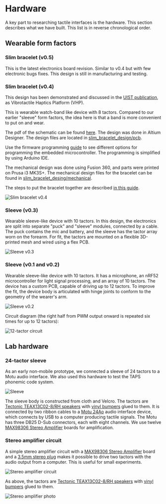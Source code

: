 # Hardware

A key part to researching tactile interfaces is the hardware. This section
describes what we have built. This list is in reverse chronological order.



## Wearable form factors

### Slim bracelet (v0.5)

This is the latest electronics board revision. Similar to v0.4 but with few
electronic bugs fixes. This design is still in manufacturing and testing.

### Slim bracelet (v0.4)

This design has been demonstrated and discussed in the
[UIST publication](https://dl.acm.org/doi/10.1145/3472749.3474772), as
Vibrotactile Haptics Platform (VHP).

This is wearable watch-band like device with 8 tactors. Compared to our earlier
"sleeve" form factors, the idea here is that a band is more convenient to put on
and wear.

The pdf of the schematic can be found
[here](slim_bracelet_design/pcb/slim_schematic_v1.pdf). The design was done in
Altium Designer. The design files are located in
[slim_bracelet_design/pcb](https://github.com/google/audio-to-tactile/tree/main/extras/doc/hardware/slim_bracelet_design/pcb).

Use the firmware programming [guide](../firmware/index.md) to see different
options for programming the embedded microcontroller. The programming is
simplified by using Arduino IDE.

The mechanical design was done using Fusion 360, and parts were printed on Prusa
i3 MK3S+. The mechanical design files for the bracelet can be found in
[slim_bracelet_desing/mechanical](https://github.com/google/audio-to-tactile/tree/main/extras/doc/hardware/slim_bracelet_design/mechanical).

The steps to put the bracelet together are described
[in this guide](../mechanical/index.md).

![Slim bracelet v0.4](../slim_v0.4.jpg)

### Sleeve (v0.3)

Wearable sleeve-like device with 10 tactors. In this design, the electronics are
split into separate "puck" and "sleeve" modules, connected by a cable. The puck
contains the mic and battery, and the sleeve has the tactor array worn on the
forearm. For fit, the tactors are mounted on a flexible 3D-printed mesh and
wired using a flex PCB.

![Sleeve v0.3](sleeve_v0.3.jpg)


### Sleeve (v0.1 and v0.2)

Wearable sleeve-like device with 10 tactors. It has a microphone, an nRF52
microcontroller for light signal processing, and an array of 10 tactors. The
device has a custom PCB, capable of driving up to 12 tactors. To improve the
fit, the device body is articulated with hinge joints to conform to the geometry
of the wearer's arm.

![Sleeve v0.2](sleeve_v0.2.jpg)

Circuit diagram (the right half from PWM output onward is repeated six times
for up to 12 tactors):

![12-tactor circuit](12_tactor_circuit.png)


## Lab hardware

### 24-tactor sleeve

As an early non-mobile prototype, we connected a sleeve of 24 tactors to a Motu
audio interface. We also used this hardware to test the TAPS phonemic code system.

![Sleeve](motu_sleeve.jpg)

The sleeve body is constructed from cloth and Velcro. The tactors are
[Tectonic TEAX13C02-8/RH
speakers](https://www.parts-express.com/tectonic-teax13c02-8-rh-13mm-exciter-8-ohms--297-214)
with [vinyl
bumpers](https://www.amazon.com/Shepherd-Hardware-9965-SurfaceGard-Self-Adhesive/dp/B0007GFC46)
glued to them. It is connected by two ribbon cables to a [Motu
24Ao](http://motu.com/products/avb/24ai-24ao) audio interface device, which
connects by USB to a computer producing tactile signals. The Motu has three
DB25 D-Sub connectors, each with eight channels. We use twelve [MAX98306
Stereo Amplifier](https://www.adafruit.com/product/987) boards for
amplification.


### Stereo amplifier circuit

A simple stereo amplifier circuit with a [MAX98306 Stereo
Amplifier](https://www.adafruit.com/product/987) board and a [3.5mm stereo
plug](https://www.adafruit.com/product/1800) makes it possible to drive two
tactors with the audio output from a computer. This is useful for small
experiments.

![Stereo amplifier circuit](stereo_amplifier_circuit.svg)

As above, the tactors are [Tectonic TEAX13C02-8/RH
speakers](https://www.parts-express.com/tectonic-teax13c02-8-rh-13mm-exciter-8-ohms--297-214)
with [vinyl
bumpers](https://www.amazon.com/Shepherd-Hardware-9965-SurfaceGard-Self-Adhesive/dp/B0007GFC46)
glued to them.

![Stereo amplifier photo](stereo_amplifier_photo.jpg)
